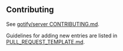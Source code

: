 ## Contributing

See [gotify/server CONTRIBUTING.md](https://github.com/gotify/server/blob/master/CONTRIBUTING.md).

Guidelines for adding new entries are listed in [PULL_REQUEST_TEMPLATE.md](PULL_REQUEST_TEMPLATE.md).
